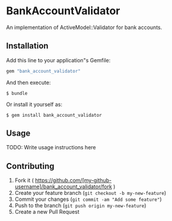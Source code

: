 # BankAccountValidator

An implementation of ActiveModel::Validator for bank accounts.

## Installation

Add this line to your application"s Gemfile:

```ruby
gem "bank_account_validator"
```

And then execute:

    $ bundle

Or install it yourself as:

    $ gem install bank_account_validator

## Usage

TODO: Write usage instructions here

## Contributing

1. Fork it ( https://github.com/[my-github-username]/bank_account_validator/fork )
2. Create your feature branch (`git checkout -b my-new-feature`)
3. Commit your changes (`git commit -am "Add some feature"`)
4. Push to the branch (`git push origin my-new-feature`)
5. Create a new Pull Request
